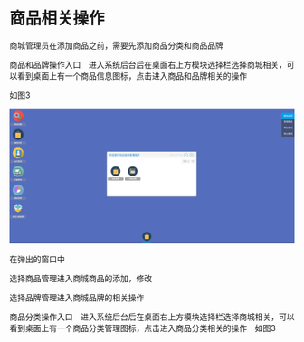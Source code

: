 # 商品相关操作

商城管理员在添加商品之前，需要先添加商品分类和商品品牌

商品和品牌操作入口　进入系统后台后在桌面右上方模块选择栏选择商城相关，可以看到桌面上有一个商品信息图标，点击进入商品和品牌相关的操作

如图3

![](../Image/商品/商品和品牌操作入口.png)

在弹出的窗口中

选择商品管理进入商城商品的添加，修改

选择品牌管理进入商城品牌的相关操作

商品分类操作入口　进入系统后台后在桌面右上方模块选择栏选择商城相关，可以看到桌面上有一个商品分类管理图标，点击进入商品分类相关的操作　如图3
